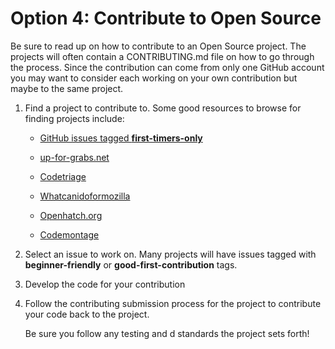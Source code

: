 # Option 4: Contribute to Open Source

Be sure to read up on how to contribute to an Open Source project.  The projects will often contain a CONTRIBUTING.md file on how to go through the process.  Since the contribution can come from only one GitHub account you may want to consider each working on your own contribution but maybe to the same project.

1. Find a project to contribute to. Some good resources to browse for finding projects include: 

    * [GitHub issues tagged **first-timers-only**](https://github.com/search?utf8=%E2%9C%93&q=label%3Afirst-timers-only+is%3Aopen&type=Issues&ref=searchresults)
    
    * [up-for-grabs.net](http://up-for-grabs.net/#/tags/javascript)
    
    * [Codetriage](https://www.codetriage.com/)
    
    * [Whatcanidoformozilla](https://whatcanidoformozilla.org/#!/progornoprog/proglang/js/)
    
    * [Openhatch.org](https://openhatch.org/search/?language=JavaScript&q=)
    
    * [Codemontage](https://www.codemontage.com/projects?tags=JavaScript)

2. Select an issue to work on. Many projects will have issues tagged with **beginner-friendly** or **good-first-contribution** tags.

3. Develop the code for your contribution

4. Follow the contributing submission process for the project to contribute your code back to the project.

    Be sure you follow any testing and d standards the project sets forth! 
